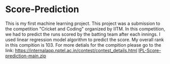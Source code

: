 # Score-Prediction
This is my first machine learning project. This project was a submission to the competition "Cricket and Coding" organized by IITM. 
In this competition, we had to predict the runs scored by the batting team after each innings. 
I used linear regression model algorithm to predict the score. 
My overall rank in this compition is 103.
For more detials for the compition please go to the link: https://internalapp.nptel.ac.in/contest/contest_details.html
[IPL-Score-prediction-main.zip](https://github.com/7Nands/Score-Prediction/files/6962755/IPL-Score-prediction-main.zip)
